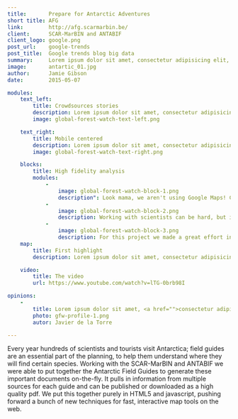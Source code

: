 ```yaml
---
title:       Prepare for Antarctic Adventures
short title: AFG
link:        http://afg.scarmarbin.be/
client:      SCAR-MarBIN and ANTABIF
client_logo: google.png
post_url:    google-trends
post_title:  Google trends blog big data
summary:     Lorem ipsum dolor sit amet, consectetur adipisicing elit, sed do eiusmod tempor incididunt ut labore et dolore magna aliqua.
image:       antartic_01.jpg
author:      Jamie Gibson
date:        2015-05-07

modules:
    text_left:
        title: Crowdsources stories
        description: Lorem ipsum dolor sit amet, consectetur adipisicing elit, sed do eiusmod tempor incididunt ut labore et dolore magna aliqua. Ut enim ad minim veniam, quis nostrud exercitation ullamco laboris nisi ut aliquip ex ea commodo consequat. Duis aute irure dolor in reprehenderit in voluptate velit esse cillum dolore eu fugiat nulla pariatur. Excepteur sint occaecat cupidatat non proident, sunt in culpa qui officia deserunt mollit anim id est laborum.
        image: global-forest-watch-text-left.png

    text_right:
        title: Mobile centered
        description: Lorem ipsum dolor sit amet, consectetur adipisicing elit, sed do eiusmod tempor incididunt ut labore et dolore magna aliqua. Ut enim ad minim veniam, quis nostrud exercitation ullamco laboris nisi ut aliquip ex ea commodo consequat. Duis aute irure dolor in reprehenderit in voluptate velit esse cillum dolore eu fugiat nulla pariatur. Excepteur sint occaecat cupidatat non proident, sunt in culpa qui officia deserunt mollit anim id est laborum.
        image: global-forest-watch-text-right.png

    blocks:
        title: High fidelity analysis
        modules:
            -
                image: global-forest-watch-block-1.png
                description": Look mama, we aren't using Google Maps! Creating tiles and caching them provides a much better user experience.
            -
                image: global-forest-watch-block-2.png
                description: Working with scientists can be hard, but it's definitely the best way to get the best data. A custom backoffice allows them to enter the information and link with external resources.
            -
                image: global-forest-watch-block-3.png
                description: For this project we made a great effort in improving previous solutions on taxonomy browsing. We think this is the best Taxonomic Browser we have done up to date and is all pure HTML+JS!.
    map:
        title: First highlight
        description: Lorem ipsum dolor sit amet, consectetur adipisicing elit, sed do eiusmod tempor incididunt ut labore et dolore magna aliqua. Ut enim ad minim veniam, quis nostrud exercitation ullamco laboris nisi ut aliquip ex ea commodo consequat. Duis aute irure dolor in reprehenderit in voluptate velit esse cillum dolore eu fugiat nulla pariatur. Excepteur sint occaecat cupidatat non proident, sunt in culpa qui officia deserunt mollit anim id est laborum.

    video:
        title: The video
        url: https://www.youtube.com/watch?v=lTG-0brb98I

opinions:
    -
        title: Lorem ipsum dolor sit amet, <a href="">consectetur adipisicing</a> elit, sed do eiusmod tempor incididunt.
        photo: gfw-profile-1.png
        autor: Javier de la Torre

---
```


Every year hundreds of scientists and tourists visit Antarctica; field guides are an essential part of the planning, to help them understand where they will find certain species. Working with the SCAR-MarBIN and ANTABIF we were able to put together the Antarctic Field Guides to generate these important documents on-the-fly. It pulls in information from multiple sources for each guide and can be published or downloaded as a high quality pdf. We put this together purely in HTML5 and javascript, pushing forward a bunch of new techniques for fast, interactive map tools on the web. 
